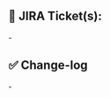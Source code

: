 ## :pencil: JIRA Ticket(s):
[comment]: <> (Link of all relevant JIRA Tickets)
[comment]: <> (Example: https://demoorg.atlassian.net/browse/RET-439)
-
## :white_check_mark: Change-log
[comment]: <> (List of bullet points of all the changes)
-

